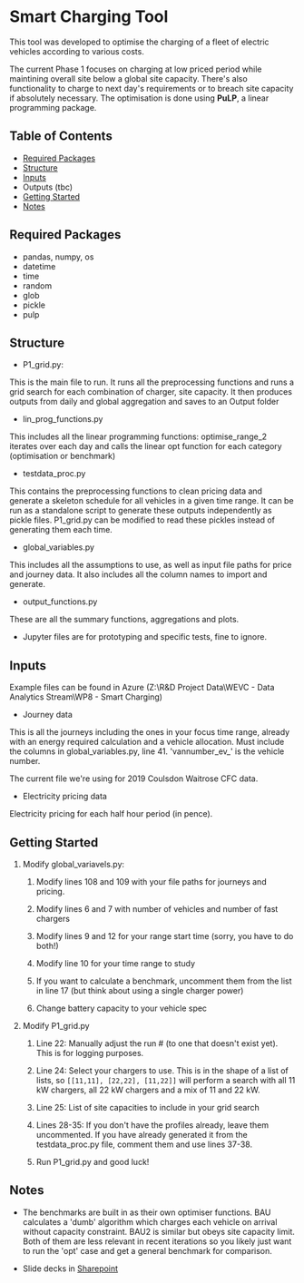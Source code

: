 # Smart Charging Tool
This tool was developed to optimise the charging of a fleet of electric
vehicles according to various costs.

The current Phase 1 focuses on charging at low priced period while
maintining overall site below a global site capacity. There's also
functionality to charge to next day's requirements or to breach site
capacity if absolutely necessary. The optimisation is done using **PuLP**,
a linear programming package.

## Table of Contents

* [Required Packages](https://github.com/st-FPS/Smart_charging_prototypes#required-packages)
* [Structure](https://github.com/st-FPS/Smart_charging_prototypes#structure)
* [Inputs](https://github.com/st-FPS/Smart_charging_prototypes#inputs)
* Outputs (tbc)
* [Getting Started](https://github.com/st-FPS/Smart_charging_prototypes#getting-started)
* [Notes](https://github.com/st-FPS/Smart_charging_prototypes#notes)

## Required Packages
- pandas, numpy, os
- datetime
- time
- random
- glob
- pickle
- pulp

## Structure

- P1_grid.py:

This is the main file to run. It runs all the preprocessing functions
and runs a grid search for each combination of charger, site capacity.
It then produces outputs from daily and global aggregation and saves to
an Output folder

- lin_prog_functions.py

This includes all the linear programming functions:
optimise_range_2 iterates over each day and calls the linear opt
function for each category (optimisation or benchmark)

- testdata_proc.py

This contains the preprocessing functions to clean pricing data and
generate a skeleton schedule for all vehicles in a given time range.
It can be run as a standalone script to generate these outputs
independently as pickle files. P1_grid.py can be modified to read these
pickles instead of generating them each time.

- global_variables.py

This includes all the assumptions to use, as well as input file paths
for price and journey data. It also includes all the column names to
import and generate.

- output_functions.py

These are all the summary functions, aggregations and plots.

- Jupyter files are for prototyping and specific tests, fine to ignore.

## Inputs
Example files can be found in Azure (Z:\R&D Project Data\WEVC - Data Analytics Stream\WP8 - Smart Charging)

- Journey data

This is all the journeys including the ones in your focus time range,
already with an energy required calculation and a vehicle allocation.
Must include the columns in global_variables.py, line 41.
'vannumber_ev_' is the vehicle number.

The current file we're using for 2019 Coulsdon Waitrose CFC data.

- Electricity pricing data

Electricity pricing for each half hour period (in pence).

## Getting Started

1) Modify global_variavels.py:

    1) Modify lines 108 and 109 with your file paths for journeys and
   pricing.

    1) Modify lines 6 and 7 with number of vehicles and number of fast
       chargers

    1) Modify lines 9 and 12 for your range start time (sorry, you have
       to do both!)

    1) Modify line 10 for your time range to study

    1) If you want to calculate a benchmark, uncomment them from the
       list in line 17 (but think about using a single charger power)

    1) Change battery capacity to your vehicle spec

2) Modify P1_grid.py

    1) Line 22: Manually adjust the run # (to one that doesn't exist
   yet). This is for logging purposes.

    1) Line 24: Select your chargers to use. This is in the shape of a
   list of lists, so `[[11,11], [22,22], [11,22]]` will perform a search 
   with all 11 kW chargers, all 22 kW chargers and a mix of 11 and 22 kW.

    1) Line 25: List of site capacities to include in your grid search

    1) Lines 28-35: If you don't have the profiles already, leave them
   uncommented. If you have already generated it from the
   testdata_proc.py file, comment them and use lines 37-38.

    1) Run P1_grid.py and good luck!

## Notes
- The benchmarks are built in as their own optimiser functions. BAU
calculates a 'dumb' algorithm which charges each vehicle on arrival
without capacity constraint. BAU2 is similar but obeys site capacity
limit. Both of them are less relevant in recent iterations so you
likely just want to run the 'opt' case and get a general benchmark for
comparison.

- Slide decks in [Sharepoint](https://flexpowerltd.sharepoint.com/:f:/s/WEVCMFC/ErXbpxa-1YtKo6P5XfcKhhIB92Bj8NSUSW9O0Oc_36hyGQ?e=X2TiLs)
